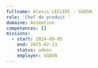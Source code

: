 ```yaml
---
fullname: Alexis LECLERC - SGDSN
role: 'Chef de produit '
domaine: Animation
competences: []
missions:
  - start: 2024-09-05
    end: 2025-02-13
    status: admin
    employer: SGDSN
---
```

